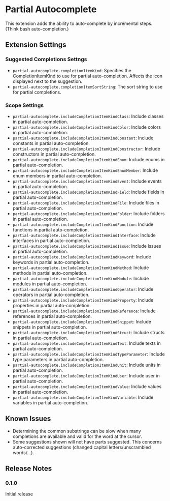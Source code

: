 # Partial Autocomplete

This extension adds the ability to auto-complete by incremental steps. (Think bash auto-completion.)

## Extension Settings

### Suggested Completions Settngs

- `partial-autocomplete.completionItemKind`: Specifies the CompletionItemKind to use for partial auto-completion. Affects the icon displayed next to the suggestion.
- `partial-autocomplete.completionItemSortString`: The sort string to use for partial completions.

### Scope Settings

- `partial-autocomplete.includeCompletionItemKindClass`: Include classes in partial auto-completion.
- `partial-autocomplete.includeCompletionItemKindColor`: Include colors in partial auto-completion.
- `partial-autocomplete.includeCompletionItemKindConstant`: Include constants in partial auto-completion.
- `partial-autocomplete.includeCompletionItemKindConstructor`: Include constructors in partial auto-completion.
- `partial-autocomplete.includeCompletionItemKindEnum`: Include enums in partial auto-completion.
- `partial-autocomplete.includeCompletionItemKindEnumMember`: Include enum members in partial auto-completion.
- `partial-autocomplete.includeCompletionItemKindEvent`: Include events in partial auto-completion.
- `partial-autocomplete.includeCompletionItemKindField`: Include fields in partial auto-completion.
- `partial-autocomplete.includeCompletionItemKindFile`: Include files in partial auto-completion.
- `partial-autocomplete.includeCompletionItemKindFolder`: Include folders in partial auto-completion.
- `partial-autocomplete.includeCompletionItemKindFunction`: Include functions in partial auto-completion.
- `partial-autocomplete.includeCompletionItemKindInterface`: Include interfaces in partial auto-completion.
- `partial-autocomplete.includeCompletionItemKindIssue`: Include issues in partial auto-completion.
- `partial-autocomplete.includeCompletionItemKindKeyword`: Include keywords in partial auto-completion.
- `partial-autocomplete.includeCompletionItemKindMethod`: Include methods in partial auto-completion.
- `partial-autocomplete.includeCompletionItemKindModule`: Include modules in partial auto-completion.
- `partial-autocomplete.includeCompletionItemKindOperator`: Include operators in partial auto-completion.
- `partial-autocomplete.includeCompletionItemKindProperty`: Include properties in partial auto-completion.
- `partial-autocomplete.includeCompletionItemKindReference`: Include references in partial auto-completion.
- `partial-autocomplete.includeCompletionItemKindSnippet`: Include snippets in partial auto-completion.
- `partial-autocomplete.includeCompletionItemKindStruct`: Include structs in partial auto-completion.
- `partial-autocomplete.includeCompletionItemKindText`: Include texts in partial auto-completion.
- `partial-autocomplete.includeCompletionItemKindTypeParameter`: Include type parameters in partial auto-completion.
- `partial-autocomplete.includeCompletionItemKindUnit`: Include units in partial auto-completion.
- `partial-autocomplete.includeCompletionItemKindUser`: Include user in partial auto-completion.
- `partial-autocomplete.includeCompletionItemKindValue`: Include values in partial auto-completion.
- `partial-autocomplete.includeCompletionItemKindVariable`: Include variables in partial auto-completion.

## Known Issues

- Determining the common substrings can be slow when many completions are available and valid for the word at the cursor.
- Some suggestions shown will not have parts suggested. This concerns auto-corrected suggestions (changed capital letters/unscrambled words/…).

## Release Notes

### 0.1.0

Initial release

